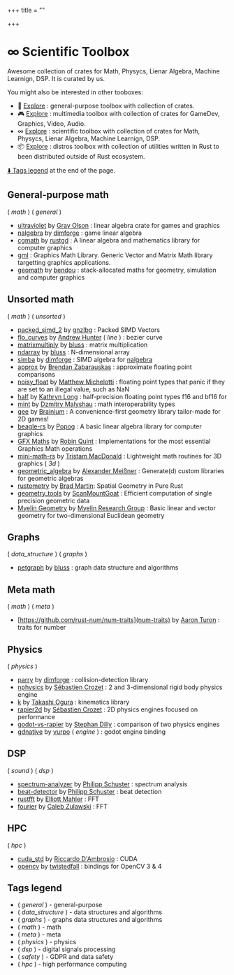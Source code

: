 +++
title = ""

+++
# ∞  Scientific Toolbox

Awesome collection of crates for Math, Physycs, Lienar Algebra, Machine Learnign, DSP. It is curated by us.

You might also be interested in other tooboxes:

- 🔧 [Explore](/posts/toolbox-general) : general-purpose toolbox with collection of crates.
- 🎮 [Explore](/posts/toolbox-multimedia) : multimedia toolbox with collection of crates for GameDev, Graphics, Video, Audio.
- ∞  [Explore](/posts/toolbox-scientific) : scientific toolbox with collection of crates for Math, Physycs, Lienar Algebra, Machine Learnign, DSP.
- 📦 [Explore](/posts/toolbox-distros) : distros toolbox with collection of utilities written in Rust to been distributed outside of Rust ecosystem.

[⬇️ Tags legend](#tags-legend) at the end of the page.

<!-- - []() by []() : -->

## General-purpose math

( _math_ ) ( _general_ )

- [ultraviolet](https://github.com/termhn/ultraviolet) by [Gray Olson](https://github.com/termhn) : linear algebra crate for games and graphics
- [nalgebra](https://github.com/dimforgnalgebra) by [dimforge](https://github.com/dimforge) : game linear algebra
- [cgmath](https://github.com/rustgd/cgmath) by [rustgd](https://github.com/rustgd) : A linear algebra and mathematics library for computer graphics
- [gml](https://lib.rcrates/gml) : Graphics Math Library. Generic Vector and Matrix Math library targetting graphics applications.
- [geomath](https://github.com/samibendou/geomath) by [bendou](https://github.com/samibendou) : stack-allocated maths for geometry, simulation and computer graphics

## Unsorted math

( _math_ ) ( _unsorted_ )

- [packed_simd_2](https://github.com/rust-lang/packed_simd) by [gnzlbg](https://github.com/gnzlbg) : Packed SIMD Vectors
- [flo_curves](https://github.com/Logicalshifflo_curves) by [Andrew Hunter](https://github.com/Logicalshift) ( _line_ ) : bezier curve
- [matrixmultiply](https://github.com/blusmatrixmultiply) by [bluss](https://github.com/bluss) : matrix multiplication
- [ndarray](https://github.com/blusndarray) by [bluss](https://github.com/bluss) : N-dimensional array
- [simba](https://github.com/dimforgsimba) by [dimforge](https://github.com/dimforge) : SIMD algebra for [nalgebra](https://github.com/dimforge/nalgebra)
- [approx](https://github.com/brendanzab/approx) by [Brendan Zabarauskas](https://github.com/brendanzab) : approximate floating point comparisons
- [noisy_float](https://github.com/SergiusIW/noisy_float-rs) by [Matthew Michelotti](https://github.com/SergiusIW) : floating point types that panic if they are set to an illegal value, such as NaN
- [half](https://github.com/starkat99/half-rs) by [Kathryn Long](https://github.com/starkat99) : half-precision floating point types f16 and bf16 for
- [mint](https://github.com/kvark/mint) by [Dzmitry Malyshau](https://github.com/kvark) : math interoperability types
- [gee](https://github.com/brainiumllc/gee) by [Brainium](https://github.com/brainiumllc) : A convenience-first geometry library tailor-made for 2D games!
- [beagle-rs](https://github.com/popog/beagle-rs) by [Popog](https://github.com/popog) : A basic linear algebra library for computer graphics
- [GFX Maths](https://github.com/rob2309/gfx-maths-rs) by [Robin Quint](https://github.com/rob2309) : Implementations for the most essential Graphics Math operations
- [mini-math-rs](https://github.com/swiftcoder/mini-math-rs) by [Tristam MacDonald](https://github.com/swiftcoder) : Lightweight math routines for 3D graphics ( _3d_ )
- [geometric_algebra](https://github.com/lichtso/geometric_algebra) by [Alexander Meißner](https://github.com/lichtso) : Generate(d) custom libraries for geometric algebras
- [rustometry](https://github.com/bradmartin333/rustometry) by [Brad Martin](https://github.com/bradmartin333): Spatial Geometry in Pure Rust
- [geometry_tools](https://github.com/scanmountgoageometry_tools) by [ScanMountGoat](https://github.com/scanmountgoat) : Efficient computation of single precision geometric data
- [Myelin Geometry](https://github.com/myelin-ai/geometry) by [Myelin Research Group](https://github.com/myelin-ai) : Basic linear and vector geometry for two-dimensional Euclidean geometry

## Graphs

( _data_structure_ ) ( _graphs_ )

- [petgraph](https://github.com/petgraph/petgraph) by [bluss](https://github.com/bluss) : graph data structure and algorithms

## Meta math

( _math_ ) ( _meta_ )

- [https://github.com/rust-num/num-traits](num-traits) by [Aaron Turon](https://github.com/aturon) : traits for number

## Physics

( _physics_ )

- [parry](https://github.com/dimforgparry) by [dimforge](https://github.com/dimforge) : collision-detection library
- [nphysics](https://github.com/dimforgnphysics) by [Sébastien Crozet](https://github.com/sebcrozet) : 2 and 3-dimensional rigid body physics engine
- [k](https://github.com/openrr/k) by [Takashi Ogura](https://github.com/OTL) : kinematics library
- [rapier2d](https://github.com/dimforgrapier) by [Sébastien Crozet](https://github.com/sebcrozet) : 2D physics engines focused on performance
- [godot-vs-rapier](https://github.com/extrawursgodot-vs-rapier) by [Stephan Dilly](https://github.com/extrawurst) : comparison of two physics engines
- [gdnative](https://github.com/godot-rusgodot-rust) by [vurpo](https://github.com/vurpo) ( _engine_ ) : godot engine binding

## DSP

( _sound_ ) ( _dsp_ )

- [spectrum-analyzer](https://github.com/phip1611/spectrum-analyzer) by [Philipp Schuster](https://github.com/phip1611) : spectrum analysis
- [beat-detector](https://github.com/phip1611/beat-detector) by [Philipp Schuster](https://github.com/phip1611) : beat detection
- [rustfft](https://github.com/ejmahler/RustFFT) by [Elliott Mahler](https://github.com/ejmahler) : FFT
- [fourier](https://github.com/calebzulawski/fourier) by [Caleb Zulawski](https://github.com/calebzulawski) : FFT

<!-- ## GDPR and data safety

( _safety_ )

- [oca-rust](https://github.com/THCLab/oca-rust) by [The Human Colossus Lab](https://github.com/THCLab) : Rust implementation of Overlays Capture architecture.
- [gdpr_consent](https://github.com/cirlgdpr_consent) by [Tim Cheeseman](https://github.com/cirla) : GDPR Transparency and Consent Framework SDK Rust.
- [gdpr_consent_string](https://github.com/mdsherry/gdpr_consent_string) by [mdsherry](https://github.com/mdsherry) : mask GDPR strings.
- [gdpr-extractor](https://github.com/oshagdpr-extractor) by [oshas](https://github.com/oshas) : extract GDPR data.
- [safelog](https://gitlab.torproject.org/tpo/corarti/-/tree/main/crates/safelog) by [The Tor Project](https://gitlab.torproject.org/tpo) : mark data as sensitive for logging purposes.
- [secrecy](https://github.com/iqlusioninc/cratetree/main/secrecy) by [iqlusion](https://github.com/iqlusioninc) : a simple secret-keeping library for Rust.
- [secstr](https://github.com/Riatechsecstr) by [Pavel Strakhov](https://github.com/Riateche) : a Rust library that implements a data type (wrapper around Vec<u8>) suitable for storing sensitive information such as passwords and private keys in memory.
- [secret-value](https://crates.io/cratesecret-value) by [Pavel Strakhov](https://github.com/Riateche) : is a minimalistic crate for ensuring that no secret value was displayed or logged.
- [fakepii](https://github.com/feynmanium/fakepii) by [Jerry Wartak](https://github.com/feynmanium) : a program for generating fake "personally identifiable information" (PII) for tests and examples.
- [ApacheLogAnonymizer](https://github.com/br-olf/ApacheLogAnonymizer) by [Olaf Pichler](https://github.com/br-olf) : a small Rust programm to anonymize webserver logs.
- [noname](https://github.com/antonKalinin/noname) by [Anton Kalinin](https://github.com/antonKalinin) : a CLI tool to help remove personally identifiable information from screenshots.
- [clean-pii](https://github.com/grass-roots-ultimatclean-pii) by [Anton Kalinin](https://github.com/antonKalinin) : A Rust executable to work with PII in Ultimate Central data exports. -->

## HPC

( _hpc_ )

- [cuda_std](https://github.com/Rust-GPU/Rust-CUDA) by [Riccardo D'Ambrosio](https://github.com/RDambrosio016) : CUDA
- [opencv](https://github.com/twistedfall/opencv-rust) by [twistedfall](https://github.com/twistedfall) : bindings for OpenCV 3 & 4

## Tags legend

- ( _general_ ) - general-purpose
- ( _data_structure_ ) - data structures and algorithms
- ( _graphs_ ) - graphs data structures and algorithms
- ( _math_ ) - math
- ( _meta_ ) - meta
- ( _physics_ ) - physics
- ( _dsp_ ) - digital signals processing
- ( _safety_ ) - GDPR and data safety
- ( _hpc_ ) - high performance computing

<!-- qqq : improve tags descriptions -->
